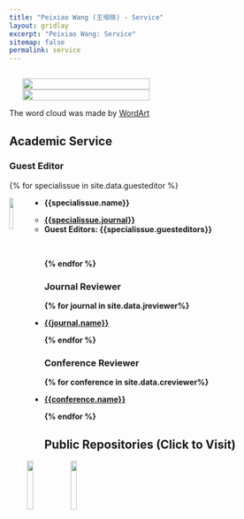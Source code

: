 ```yaml
---
title: "Peixiao Wang (王培晓) - Service"
layout: gridlay
excerpt: "Peixiao Wang: Service"
sitemap: false
permalink: service
---
```


<div class="col-sm-4" align="right" style="display:table-cell; vertical-align:middle; text-align:center">

  <ul style="overflow: hidden">
  <a href ="https://giserwang.github.io"> <img align="right" src="{{ site.url }}{{ site.baseurl }}/images/pages/adminXX.jpg" class="img-responsive" width="100%" /></a>
  <a href ="https://giserwang.github.io"> <img align="right" src="{{ site.url }}{{ site.baseurl }}/images/pages/adminxxx.png" class="img-responsive" width="100%" /></a>
  </ul>
  The word cloud was made by <a href ="https://wordart.com/">WordArt</a><br>
<!--  Photoed at NJTECH <br> -->
</div>

<div class="col-sm-8">

## Academic Service

### Guest Editor

{% for specialissue in site.data.guesteditor %}

<a href="{{specialissue.url}}" target="_blank"> <img align="left" src="{{ site.url }}{{ site.baseurl }}/images/{{ specialissue.image }}" width="12%"  /></a>

* <strong>{{specialissue.name}}<strong>
    - <a href="{{specialissue.url}}" target="_blank">{{specialissue.journal}}</a>
    - Guest Editors: {{specialissue.guesteditors}}

<br>

{% endfor %}

### Journal Reviewer

<ul>
	{% for journal  in site.data.jreviewer%}
		<li><p><a href="{{journal.url}}" target="_blank" >{{journal.name}}</a> </p></li>
	{% endfor %}
</ul>

### Conference Reviewer

<ul>
	{% for conference  in site.data.creviewer%}
		<li><p><a href="{{conference.url}}" target="_blank" >{{conference.name}}</a> </p></li>
	{% endfor %}
</ul>

## Public Repositories (Click to Visit)

<center class="left">
	<a href="https://github.com/giserwang" target="_blank"> <img align="left" src="{{ site.url }}{{ site.baseurl }}/images/logo/github.png" width="15%"/></a>
    <a href="https://blog.csdn.net/LoveCarpenter" target="_blank"> <img align="left" src="{{ site.url }}{{ site.baseurl }}/images/logo/csdn.jpeg" width="15%"/></a>
</center>

</div>
